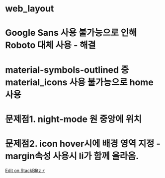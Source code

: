 # web_layout

# Google Sans 사용 불가능으로 인해 Roboto 대체 사용 - 해결

# material-symbols-outlined 중 material_icons 사용 불가능으로 home 사용

# 문제점1. night-mode 원 중앙에 위치

# 문제점2. icon hover시에 배경 영역 지정 - margin속성 사용시 li가 함께 올라옴.

[Edit on StackBlitz ⚡️](https://stackblitz.com/edit/web-platform-amre8h)
